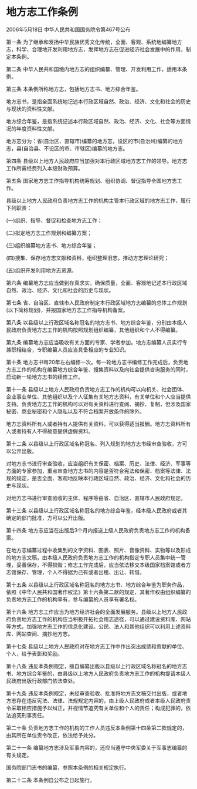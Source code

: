 # 地方志工作条例

2006年5月18日 中华人民共和国国务院令第467号公布

第一条 为了继承和发扬中华民族优秀文化传统，全面、客观、系统地编纂地方志，科学、合理地开发利用地方志，发挥地方志在促进经济社会发展中的作用，制定本条例。

第二条 中华人民共和国境内地方志的组织编纂、管理、开发利用工作，适用本条例。

第三条 本条例所称地方志，包括地方志书、地方综合年鉴。

地方志书，是指全面系统地记述本行政区域自然、政治、经济、文化和社会的历史与现状的资料性文献。

地方综合年鉴，是指系统记述本行政区域自然、政治、经济、文化、社会等方面情况的年度资料性文献。

地方志分为：省(自治区、直辖市)编纂的地方志，设区的市(自治州)编纂的地方志，县(自治县、不设区的市、市辖区)编纂的地方志。

第四条 县级以上地方人民政府应当加强对本行政区域地方志工作的领导。地方志工作所需经费列入本级财政预算。

第五条 国家地方志工作指导机构统筹规划、组织协调、督促指导全国地方志工作。

县级以上地方人民政府负责地方志工作的机构主管本行政区域的地方志工作，履行下列职责：

(一)组织、指导、督促和检查地方志工作；

(二)拟定地方志工作规划和编纂方案；

(三)组织编纂地方志书、地方综合年鉴；

(四)搜集、保存地方志文献和资料，组织整理旧志，推动方志理论研究；

(五)组织开发利用地方志资源。

第六条 编纂地方志应当做到存真求实，确保质量，全面、客观地记述本行政区域自然、政治、经济、文化和社会的历史与现状。

第七条 省、自治区、直辖市人民政府制定本行政区域地方志编纂的总体工作规划(以下简称规划)，并报国家地方志工作指导机构备案。

第八条 以县级以上行政区域名称冠名的地方志书、地方综合年鉴，分别由本级人民政府负责地方志工作的机构按照规划组织编纂，其他组织和个人不得编纂。

第九条 编纂地方志应当吸收有关方面的专家、学者参加。地方志编纂人员实行专兼职相结合，专职编纂人员应当具备相应的专业知识。

第十条 地方志书每20年左右编修一次。每一轮地方志书编修工作完成后，负责地方志工作的机构在编纂地方综合年鉴、搜集资料以及向社会提供咨询服务的同时，启动新一轮地方志书的续修工作。

第十一条 县级以上地方人民政府负责地方志工作的机构可以向机关、社会团体、企业事业单位、其他组织以及个人征集有关地方志资料，有关单位和个人应当提供支持。负责地方志工作的机构可以对有关资料进行查阅、摘抄、复制，但涉及国家秘密、商业秘密和个人隐私以及不符合档案开放条件的除外。

地方志资料所有人或者持有人提供有关资料，可以获得适当报酬。地方志资料所有人或者持有人不得故意提供虚假资料。

第十二条 以县级以上行政区域名称冠名、列入规划的地方志书经审查验收，方可以公开出版。

对地方志书进行审查验收，应当组织有关保密、档案、历史、法律、经济、军事等方面的专家参加，重点审查地方志书的内容是否符合宪法和保密、档案等法律、法规的规定，是否全面、客观地反映本行政区域自然、政治、经济、文化和社会的历史与现状。

对地方志书进行审查验收的主体、程序等由省、自治区、直辖市人民政府规定。

第十三条 以县级以上行政区域名称冠名的地方综合年鉴，经本级人民政府或者其确定的部门批准，方可以公开出版。

第十四条 地方志应当在出版后3个月内报送上级人民政府负责地方志工作的机构备案。

在地方志编纂过程中收集到的文字资料、图表、照片、音像资料、实物等以及形成的地方志文稿，由本级人民政府负责地方志工作的机构指定专职人员集中统一管理，妥善保存，不得损毁；修志工作完成后，应当依法移交本级国家档案馆或者方志馆保存、管理，个人不得据为己有或者出租、出让、转借。

第十五条 以县级以上行政区域名称冠名的地方志书、地方综合年鉴为职务作品，依照《中华人民共和国著作权法》第十六条第二款的规定，其著作权由组织编纂的负责地方志工作的机构享有，参与编纂的人员享有署名权。

第十六条 地方志工作应当为地方经济社会的全面发展服务。县级以上地方人民政府负责地方志工作的机构应当积极开拓社会用志途径，可以通过建设资料库、网站等方式，加强地方志工作的信息化建设。公民、法人和其他组织可以利用上述资料库、网站查阅、摘抄地方志。

第十七条 县级以上地方人民政府对在地方志工作中作出突出成绩和贡献的单位、个人，给予表彰和奖励。

第十八条 违反本条例规定，擅自编纂出版以县级以上行政区域名称冠名的地方志书、地方综合年鉴的，由县级以上地方人民政府负责地方志工作的机构提请本级人民政府出版行政部门依法查处。

第十九条 违反本条例规定，未经审查验收、批准将地方志文稿交付出版，或者地方志存在违反宪法、法律、法规规定内容的，由上级人民政府或者本级人民政府责令采取相应措施予以纠正，并视情节追究有关单位和个人的责任；构成犯罪的，依法追究刑事责任。

第二十条 负责地方志工作的机构的工作人员违反本条例第十四条第二款规定的，由其所在单位责令改正，依法给予处分。

第二十一条 编纂地方志涉及军事内容的，还应当遵守中央军委关于军事志编纂的有关规定。

国务院部门志书的编纂，参照本条例的相关规定执行。

第二十二条 本条例自公布之日起施行。
